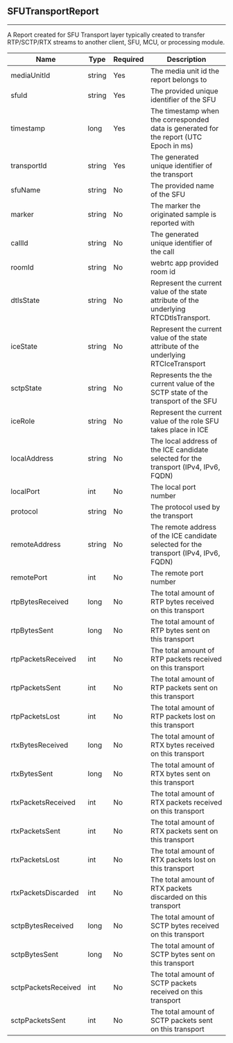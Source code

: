 ## SFUTransportReport
---


A Report created for SFU Transport layer typically created to transfer RTP/SCTP/RTX streams to another client, SFU, MCU, or processing module.


Name | Type | Required | Description 
--- | --- | --- | ---
mediaUnitId | string | Yes | The media unit id the report belongs to
sfuId | string | Yes | The provided unique identifier of the SFU
timestamp | long | Yes | The timestamp when the corresponded data is generated for the report (UTC Epoch in ms)
transportId | string | Yes | The generated unique identifier of the transport
sfuName | string | No | The provided name of the SFU
marker | string | No | The marker the originated sample is reported with
callId | string | No | The generated unique identifier of the call
roomId | string | No | webrtc app provided room id
dtlsState | string | No | Represent the current value of the state attribute of the underlying RTCDtlsTransport.
iceState | string | No | Represent the current value of the state attribute of the underlying RTCIceTransport
sctpState | string | No | Represents the the current value of the SCTP state of the transport of the SFU
iceRole | string | No | Represent the current value of the role SFU takes place in ICE
localAddress | string | No | The local address of the ICE candidate selected for the transport (IPv4, IPv6, FQDN)
localPort | int | No | The local port number
protocol | string | No | The protocol used by the transport
remoteAddress | string | No | The remote address of the ICE candidate selected for the transport (IPv4, IPv6, FQDN)
remotePort | int | No | The remote port number
rtpBytesReceived | long | No | The total amount of RTP bytes received on this transport
rtpBytesSent | long | No | The total amount of RTP bytes sent on this transport
rtpPacketsReceived | int | No | The total amount of RTP packets received on this transport
rtpPacketsSent | int | No | The total amount of RTP packets sent on this transport
rtpPacketsLost | int | No | The total amount of RTP packets lost on this transport
rtxBytesReceived | long | No | The total amount of RTX bytes received on this transport
rtxBytesSent | long | No | The total amount of RTX bytes sent on this transport
rtxPacketsReceived | int | No | The total amount of RTX packets received on this transport
rtxPacketsSent | int | No | The total amount of RTX packets sent on this transport
rtxPacketsLost | int | No | The total amount of RTX packets lost on this transport
rtxPacketsDiscarded | int | No | The total amount of RTX packets discarded on this transport
sctpBytesReceived | long | No | The total amount of SCTP bytes received on this transport
sctpBytesSent | long | No | The total amount of SCTP bytes sent on this transport
sctpPacketsReceived | int | No | The total amount of SCTP packets received on this transport
sctpPacketsSent | int | No | The total amount of SCTP packets sent on this transport